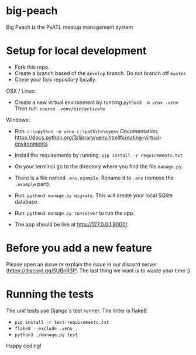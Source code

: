# big-peach
Big Peach is the PyATL meetup management system

# Setup for local development

- Fork this repo.
- Create a branch based of the `develop` branch. Do not branch off `master`.
- Clone your fork repository locally.

OSX / Linux:
- Create a new virtual environment by running `python3 -m venv .venv`
Then run: `source .venv/bin/activate`

Windows:
- Run: `c:\>python -m venv c:\path\to\myenv`
Documentation: https://docs.python.org/3/library/venv.html#creating-virtual-environments

- Install the requirements by running: `pip install -r requirements.txt`
- On your terminal go to the directory where you find the file `manage.py`.
- There is a file named `.env.example`. Rename it to `.env` (remove the `.example` part).
- Run: `python3 manage.py migrate`. This will create your local SQlite database.
- Run: `python3 manage.py runserver` to run the app.
- The app should be live at http://127.0.0.1:8000/


# Before you add a new feature

Please open an issue or explain the issue in our discord server (https://discord.gg/5UBnR3P)
The last thing we want is to waste your time :)

# Running the tests

The unit tests use Django's test runner. The linter is flake8.

- `pip install -r test-requirements.txt`
- `flake8 --exclude .venv .`
- `python3 ./manage.py test`

Happy coding!

